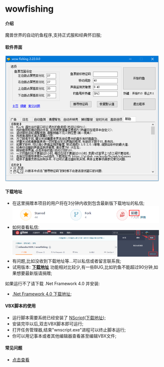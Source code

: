 # wowfishing

#### 介绍
魔兽世界的自动钓鱼程序,支持正式服和经典怀旧服;

#### 软件界面

![截图](screen.png)

#### 下载地址

* 在这里捐赠本项目的用户将在3分钟内收到包含最新版下载地址的私信;
![捐赠图标](donate.png)
* 如何查看私信:
![查看私信](message.png)
* 有问题,比如没收到下载地址等...可以私信或者留言联系我;
* 试用版本: [**下载地址**](https://gitee.com/milaoshu1020/wowfishing/releases/v1.0) 功能相对比较少,有一些BUG,比如钓鱼不能超过90分钟,如果想要最新版请捐赠;

如果运行不了请下载 .Net Framework 4.0 并安装:

* [.Net Framework 4.0 下载地址](https://www.microsoft.com/zh-cn/download/details.aspx?id=17718);

#### VBX脚本的使用

* 运行脚本需要系统已经安装了 [NScript](https://gitee.com/milaoshu1020/NScript)([下载地址](https://gitee.com/milaoshu1020/NScript/releases));
* 安装完毕以后,双击VBX脚本即可运行;
* 打开任务管理器,结束"wnscript.exe"进程可以终止脚本运行;
* 你可以用记事本或者其他编辑器查看甚至编辑VBX文件;

#### 常见问题

* [点击查看](https://gitee.com/milaoshu1020/wowfishing/wikis/)
